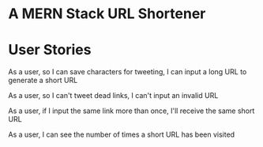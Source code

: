 # A MERN Stack URL Shortener

# User Stories

As a user,
so I can save characters for tweeting,
I can input a long URL to generate a short URL

As a user,
so I can't tweet dead links,
I can't input an invalid URL

As a user,
if I input the same link more than once,
I'll receive the same short URL

As a user,
I can see the number of times a short URL has been visited
